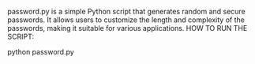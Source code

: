password.py is a simple Python script that generates random and secure passwords. It allows users to customize the length and complexity of the passwords, making it suitable for various applications.
HOW TO RUN THE SCRIPT:

python password.py
